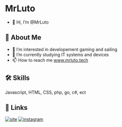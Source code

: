 
# MrLuto

- 👋 Hi, I’m @MrLuto

## 🚀 About Me

- 👀 I’m interested in developement gaming and sailing
- 🌱 I’m currently studying IT systems and devices
- 📫 How to reach me www.mrluto.tech


## 🛠 Skills
Javascript, HTML, CSS, php, go, c#, ect


## 🔗 Links
[![site](https://img.shields.io/website?down_color=lightgrey&down_message=offline&up_color=blue&up_message=online&url=https%3A%2F%2Fwww.byluto.nl)](https://www.byluto.nl)
[![instagram](https://img.shields.io/badge/Instagram-E4405F?style=for-the-badge&logo=instagram&logoColor=white)](https://www.instagram.com/micha_mudde/)

